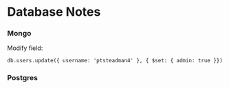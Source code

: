 # Database Notes

### Mongo

Modify field:

`db.users.update({ username: 'ptsteadman4' }, { $set: { admin: true }})`


### Postgres

